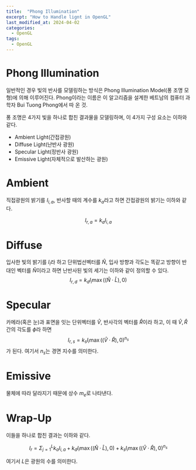 ```yaml
---
title:  "Phong Illumination"
excerpt: "How to Handle lignt in OpenGL"
last_modified_at: 2024-04-02
categories:
  - OpenGL
tags:
  - OpenGL
---
```

# Phong Illumination
일반적인 경우 빛의 반사를 모델링하는 방식은 Phong Illumination Model(퐁 조명 모형)에 의해 이루어진다. Phong이라는 이름은 이 알고리즘을 설계한 베트남의 컴퓨터 과학자 Bui Tuong Phong에서 따 온 것.

퐁 조명은 4가지 빛을 하나로 합친 결과물을 모델링하며, 이 4가지 구성 요소는 이하와 같다.

* Ambient Light(간접광원)
* Diffuse Light(난반사 광원)
* Specular Light(정반사 광원)
* Emissive Light(자체적으로 발산하는 광원)

# Ambient
직접광원의 밝기를 $I_{i, a}$, 반사할 때의 계수를 $k_a$라고 하면  간접광원의 밝기는 이하와 같다.

$$I_{r, a}=k_aI_{i,a}$$

# Diffuse
입사한 빛의 밝기를 $I_i$라 하고 단위법선벡터를 $\hat{N}$, 입사 방향과 각도는 똑같고 방향이 반대인 벡터를 $\hat{N}$이라고 하면 난반사된 빛의 세기는 이하와 같이 정의할 수 있다.
$$I_{r, d}=k_dI_i\max ((\hat{N} \cdot\hat{L}), 0)$$
# Specular
카메라(혹은 눈)과 표면을 잇는 단위벡터를 $\hat{V}$, 반사각의 벡터를 $\hat{R}$이라 하고, 이 때 $\hat{V}, \hat{R}$ 간의 각도를 $\phi$라 하면 
$$I_{r, s}=k_sI_i\max ((\hat{V} \cdot\hat{R}), 0)^{n_s}$$
가 된다. 여기서 $n_s$는 경면 지수를 의미한다.
# Emissive
물체에 따라 달라지기 때문에 상수 $m_e$로 나타낸다.
# Wrap-Up

이들을 하나로 합친 결과는 이하와 같다.

$$I_{r}=\Sigma_{j=1}^{L}k_aI_{i,a}+k_dI_i\max ((\hat{N} \cdot\hat{L}), 0)+k_sI_i\max ((\hat{V} \cdot\hat{R}), 0)^{n_s}$$

여기서 $L$은 광원의 수를 의미한다.